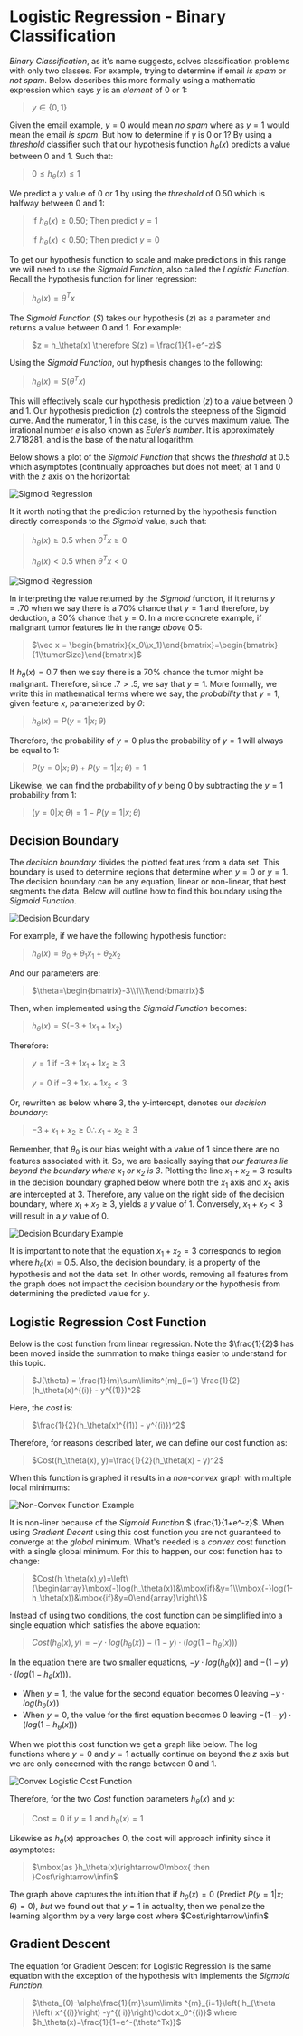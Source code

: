 # Logistic Regression - Binary Classification

*Binary Classification*, as it's name suggests, solves classification problems with only two classes. For example, trying to determine if email *is spam* or *not spam*. Below describes this more formally using a mathematic expression which says $y$ is an *element* of $0$ or $1$:

> $y\in\{0,1\}$ 

Given the email example, $y=0$ would mean *no spam* where as $y=1$ would mean the email *is spam*. But how to determine if $y$ is $0$ or $1$? By using a *threshold* classifier such that our hypothesis function $h_\theta(x)$ predicts a value between $0$ and $1$. Such that:

> $0\le h_\theta(x)\le1$

We predict a $y$ value of $0$ or $1$ by using the *threshold* of $0.50$ which is halfway between $0$ and $1$:

> If $h_\theta(x)\ge  0.50$; Then predict $y=1$
>
> If $h_\theta(x)\lt  0.50$; Then predict $y=0$

To get our hypothesis function to scale and make predictions in this range we will need to use the *Sigmoid Function*, also called the *Logistic Function*.  Recall the hypothesis function for liner regression:

> $h_\theta(x)= \theta^Tx$

The *Sigmoid Function* ($S$) takes our hypothesis ($z$) as a parameter and returns a value between $0$ and $1$. For example:

> $z = h_\theta(x) \therefore S(z) = \frac{1}{1+e^-z}$

Using the *Sigmoid Function*, out hypthesis changes to the following:

> $h_\theta(x) = S(\theta^Tx)$

This will effectively scale our hypothesis prediction ($z$) to a value between $0$ and $1$. Our hypothesis prediction ($z$) controls the steepness of the Sigmoid curve. And the numerator, $1$ in this case, is the curves maximum value. The irrational number $e$ is also known as *Euler’s number*. It is approximately $2.718281$, and is the base of the natural logarithm.

Below shows a plot of the *Sigmoid Function* that shows the *threshold* at $0.5$ which asymptotes (continually approaches but does not meet) at $1$ and $0$ with the $z$ axis on the horizontal:

![Sigmoid Regression](C:/Users/Ryan/repos/machine-learning/images/sigmoid-function.png)

It it worth noting that the prediction returned by the hypothesis function directly corresponds to the *Sigmoid* value, such that:

> $h_\theta(x) \ge 0.5$ when $\theta^Tx \ge 0$
>
> $h_\theta(x) \lt 0.5$ when $\theta^Tx \lt 0$

![Sigmoid Regression](C:/Users/Ryan/repos/machine-learning/images/sigmoid-function-h.png)

In interpreting the value returned by the *Sigmoid* function, if it returns $y = .70$ when we say there is a $70\%$ chance that $y=1$ and therefore, by deduction, a $30\%$ chance that $y=0$. In a more concrete example, if malignant tumor features  lie in the range *above* $0.5$:

> $\vec x = \begin{bmatrix}{x_0\\x_1}\end{bmatrix}=\begin{bmatrix}{1\\tumorSize}\end{bmatrix}$

If $h_\theta(x) = 0.7$ then we say there is a $70\%$ chance the tumor might be malignant. Therefore, since  $.7 > .5$, we say that $y=1$. More formally, we write this in mathematical terms where we say, the *probability* that $y=1$, given feature $x$, parameterized by $\theta$:

> $h_\theta(x) = P(y=1|x;\theta)$

Therefore, the probability of $y=0$ plus the probability of $y=1$ will always be equal to $1$:

> $P(y=0|x;\theta) + P(y=1|x;\theta)=1$

Likewise, we can find the probability of $y$ being $0$ by subtracting the $y=1$ probability from $1$:

> $(y=0|x;\theta)=1-P(y=1|x;\theta)$

## Decision Boundary

The *decision boundary* divides the plotted features from a data set. This boundary is used to determine regions that determine when $y=0$ or $y=1$. The decision boundary can be any equation, linear or non-linear, that best segments the data. Below will outline how to find this boundary using the *Sigmoid Function*.

![Decision Boundary](C:/Users/Ryan/repos/machine-learning/images/decision-boundary.png)

For example, if we have the following hypothesis function:

> $h_\theta(x)=\theta_0+\theta_1x_1+\theta_2x_2$

And our parameters are:

> $\theta=\begin{bmatrix}-3\\1\\1\end{bmatrix}$

Then, when implemented using the *Sigmoid Function* becomes:

> $h_\theta(x)=S(-3+1x_1+1x_2)$

Therefore:

> $y=1$ if $-3+1x_1+1x_2\ge3$
>
> $y=0$ if $-3+1x_1+1x_2\lt3$

Or, rewritten as below where $3$, the y-intercept, denotes our *decision boundary*:

> $-3+x_1+x_2\ge0\therefore x_1 + x_2 \ge3$

Remember, that $\theta_0$ is our bias weight with a value of 1 since there are no features associated with it. So, we are basically saying that *our features lie beyond the boundary where $x_1$ or $x_2$ is 3*. Plotting the line $x_1 + x_2=3$ results in the decision boundary graphed below where both the $x_1$ axis and $x_2$ axis are intercepted at $3$. Therefore, any value on the right side of the decision boundary, where $x_1 + x_2 \ge3$, yields a $y$ value of $1$. Conversely, $x_1 + x_2 \lt3$ will result in a $y$ value of $0$.

![Decision Boundary Example](C:/Users/Ryan/repos/machine-learning/images/decision-boundary-example.png)

It is important to note that the equation $x_1 + x_2=3$ corresponds to region where $h_\theta(x)=0.5$. Also, the decision boundary, is a property of the hypothesis and not the data set. In other words, removing all features from the graph does not impact the decision boundary or the hypothesis from determining the predicted value for $y$.

## Logistic Regression Cost Function

Below is the cost function from linear regression. Note the $\frac{1}{2}$ has been moved inside the summation to make things easier to understand for this topic.

> $J(\theta) = \frac{1}{m}\sum\limits^{m}_{i=1} \frac{1}{2}(h_\theta(x)^{(i)} - y^{(1)})^2$

Here, the *cost* is:

> $\frac{1}{2}(h_\theta(x)^{(1)} - y^{(i)})^2$

Therefore, for reasons described later, we can define our cost function as:

> $Cost(h_\theta(x), y)=\frac{1}{2}(h_\theta(x) - y)^2$

When this function is graphed it results in a *non-convex* graph with multiple local minimums: 

![Non-Convex Function Example](C:/Users/Ryan/repos/machine-learning/images/non-convex-function.png)

It is non-liner because of the *Sigmoid Function* $ \frac{1}{1+e^-z}$. When using *Gradient Decent* using this cost function you are not guaranteed to converge at the *global* minimum. What's needed is a *convex* cost function with a single global minimum. For this to happen, our cost function has to change:

> $Cost(h_\theta(x),y)=\left\{\begin{array}\mbox{-}log(h_\theta(x))&\mbox{if}&y=1\\\mbox{-}log(1-h_\theta(x))&\mbox{if}&y=0\end{array}\right\}$

Instead of using two conditions, the cost function can be simplified into a single equation which satisfies the above equation:

> $Cost(h_\theta(x),y)=-y\cdot log(h_\theta(x)) - (1-y)\cdot(log(1-h_\theta(x)))$

In the equation there are two smaller equations, $-y\cdot log(h_\theta(x))$ and $- (1-y)\cdot(log(1-h_\theta(x)))$. 

- When $y=1$, the value for the second equation becomes $0$ leaving $-y\cdot log(h_\theta(x))$
- When $y=0$, the value for the first equation becomes $0$ leaving $- (1-y)\cdot(log(1-h_\theta(x)))$

When we plot this cost function we get a graph like below. The log functions where $y=0$ and $y=1$ actually continue on beyond the $z$ axis but we are only concerned with the range between 0 and 1.

![Convex Logistic Cost Function](C:/Users/Ryan/repos/machine-learning/images/logistic-regression-cost-function.png)

Therefore, for the two *Cost* function parameters $h_\theta(x)$ and $y$:

> $\mbox{Cost}=0\mbox{ if  }y=1\mbox{ and }h_\theta(x)=1$

Likewise as $h_\theta(x)$ approaches 0, the cost will approach infinity since it asymptotes:

> $\mbox{as }h_\theta(x)\rightarrow0\mbox{ then }Cost\rightarrow\infin$

The graph above captures the intuition that if $h_\theta(x)=0$ (Predict $P(y=1|x;\theta)=0$), *but* we found out that $y=1$ in actuality, then we penalize the learning algorithm by a very large cost where $Cost\rightarrow\infin$

## Gradient Descent

The equation for Gradient Descent for Logistic Regression is the same equation with the exception of the hypothesis with implements the *Sigmoid Function*.

> $\theta_{0}-\alpha\frac{1}{m}\sum\limits ^{m}_{i=1}\left( h_{\theta }\left( x^{(i)}\right) -y^{( i)}\right)\cdot x_0^{(i)}$ where $h_\theta(x)=\frac{1}{1+e^-(\theta^Tx)}$

